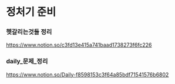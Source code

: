 # 정처기 준비
### 헷갈리는것들 정리
https://www.notion.so/c3fd13e415a741baad1738273f6fc226
<br>
### daily_문제_정리
https://www.notion.so/Daily-f8598153c3f64a85bdf71541576b6802

